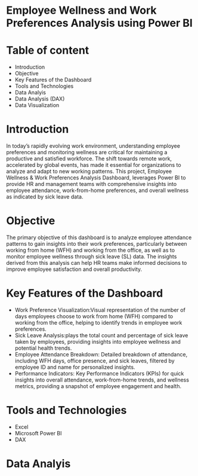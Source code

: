 # Employee Wellness and Work Preferences Analysis using Power BI

# Table of content
- Introduction
- Objective
- Key Features of the Dashboard
- Tools and Technologies
- Data Analyis
- Data Analysis (DAX)
- Data Visualization

# Introduction
In today’s rapidly evolving work environment, understanding employee preferences and monitoring wellness are critical for maintaining a productive and satisfied workforce. The shift towards remote work, accelerated by global events, has made it essential for organizations to analyze and adapt to new working patterns. This project, Employee Wellness & Work Preferences Analysis Dashboard, leverages Power BI to provide HR and management teams with comprehensive insights into employee attendance, work-from-home preferences, and overall wellness as indicated by sick leave data.

# Objective
The primary objective of this dashboard is to analyze employee attendance patterns to gain insights into their work preferences, particularly between working from home (WFH) and working from the office, as well as to monitor employee wellness through sick leave (SL) data. The insights derived from this analysis can help HR teams make informed decisions to improve employee satisfaction and overall productivity.

# Key Features of the Dashboard
- Work Preference Visualization:Visual representation of the number of days employees choose to work from home (WFH) compared to working from the office, helping to identify trends in 
  employee work preferences.
- Sick Leave Analysis:plays the total count and percentage of sick leave taken by employees, providing insights into employee wellness and potential health trends.
- Employee Attendance Breakdown: Detailed breakdown of attendance, including WFH days, office presence, and sick leaves, filtered by employee ID and name for personalized insights.
- Performance Indicators: Key Performance Indicators (KPIs) for quick insights into overall attendance, work-from-home trends, and wellness metrics, providing a snapshot of employee 
  engagement and health.

# Tools and Technologies
- Excel
- Microsoft Power BI
- DAX

# Data Analyis


  
